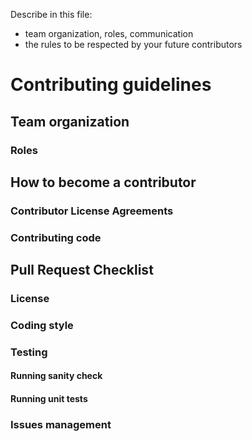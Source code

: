 Describe in this file:

- team organization, roles, communication
- the rules to be respected by your future contributors

# Contributing guidelines

## Team organization

### Roles

## How to become a contributor

### Contributor License Agreements

### Contributing code

## Pull Request Checklist

### License

### Coding style

### Testing

#### Running sanity check

#### Running unit tests

### Issues management

